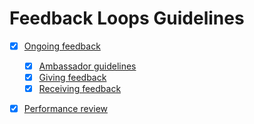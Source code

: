 # Feedback Loops Guidelines
- [x] [Ongoing feedback](Ongoing%20Feedback/index.md)
  - [x] [Ambassador guidelines](Ongoing%20Feedback/ambassador_guidelines.md)
  - [x] [Giving feedback](Ongoing%20Feedback/Giving_feedback.md)
  - [x] [Receiving feedback](Ongoing%20Feedback/receiving_feedback.md)
- [x] [Performance review](Performance%20Review/overview.md)



